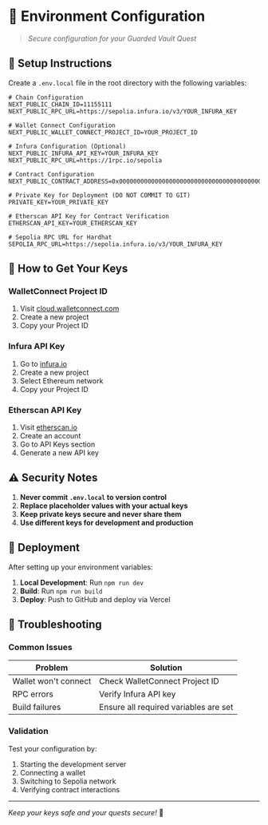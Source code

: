 # 🔐 Environment Configuration

> *Secure configuration for your Guarded Vault Quest*

## 📝 Setup Instructions

Create a `.env.local` file in the root directory with the following variables:

```env
# Chain Configuration
NEXT_PUBLIC_CHAIN_ID=11155111
NEXT_PUBLIC_RPC_URL=https://sepolia.infura.io/v3/YOUR_INFURA_KEY

# Wallet Connect Configuration
NEXT_PUBLIC_WALLET_CONNECT_PROJECT_ID=YOUR_PROJECT_ID

# Infura Configuration (Optional)
NEXT_PUBLIC_INFURA_API_KEY=YOUR_INFURA_KEY
NEXT_PUBLIC_RPC_URL=https://1rpc.io/sepolia

# Contract Configuration
NEXT_PUBLIC_CONTRACT_ADDRESS=0x0000000000000000000000000000000000000000

# Private Key for Deployment (DO NOT COMMIT TO GIT)
PRIVATE_KEY=YOUR_PRIVATE_KEY

# Etherscan API Key for Contract Verification
ETHERSCAN_API_KEY=YOUR_ETHERSCAN_KEY

# Sepolia RPC URL for Hardhat
SEPOLIA_RPC_URL=https://sepolia.infura.io/v3/YOUR_INFURA_KEY
```

## 🔑 How to Get Your Keys

### WalletConnect Project ID
1. Visit [cloud.walletconnect.com](https://cloud.walletconnect.com)
2. Create a new project
3. Copy your Project ID

### Infura API Key
1. Go to [infura.io](https://infura.io)
2. Create a new project
3. Select Ethereum network
4. Copy your Project ID

### Etherscan API Key
1. Visit [etherscan.io](https://etherscan.io)
2. Create an account
3. Go to API Keys section
4. Generate a new API key

## ⚠️ Security Notes

1. **Never commit `.env.local` to version control**
2. **Replace placeholder values with your actual keys**
3. **Keep private keys secure and never share them**
4. **Use different keys for development and production**

## 🚀 Deployment

After setting up your environment variables:

1. **Local Development**: Run `npm run dev`
2. **Build**: Run `npm run build`
3. **Deploy**: Push to GitHub and deploy via Vercel

## 🔧 Troubleshooting

### Common Issues

| Problem | Solution |
|---------|----------|
| Wallet won't connect | Check WalletConnect Project ID |
| RPC errors | Verify Infura API key |
| Build failures | Ensure all required variables are set |

### Validation

Test your configuration by:
1. Starting the development server
2. Connecting a wallet
3. Switching to Sepolia network
4. Verifying contract interactions

---

*Keep your keys safe and your quests secure!* 🏰